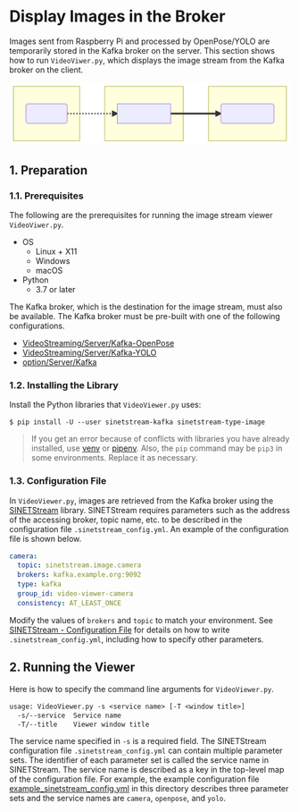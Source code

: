 # Display Images in the Broker

Images sent from Raspberry Pi and processed by OpenPose/YOLO are temporarily stored in the Kafka broker on the server. This section shows how to run `VideoViwer.py`, which displays the image stream from the Kafka broker on the client.

![Configuration](system-1.svg)
<!--
```mermaid
flowchart LR
  subgraph R[Raspberry Pi]
    C(PiCamera)
  end
  subgraph S[Server]
    B[Kafka Broker]
  end
  subgraph V["VideoViewer.py"]
    SUB(SINETStream)
  end
  C-.->B==>SUB
```
-->

## 1. Preparation

### 1.1. Prerequisites

The following are the prerequisites for running the image stream viewer `VideoViwer.py`.

* OS
  * Linux + X11
  * Windows
  * macOS
* Python
  * 3.7 or later

The Kafka broker, which is the destination for the image stream, must also be available. The Kafka broker must be pre-built with one of the following configurations.

* [VideoStreaming/Server/Kafka-OpenPose](../Server/Kafka-OpenPose/README.en.md)
* [VideoStreaming/Server/Kafka-YOLO](../Server/Kafka-YOLO/README.en.md)
* [option/Server/Kafka](../../option/Server/Kafka/README.en.md)


### 1.2. Installing the Library

Install the Python libraries that ``VideoViewer.py`` uses:

```console
$ pip install -U --user sinetstream-kafka sinetstream-type-image
```

> If you get an error because of conflicts with libraries you have already installed, use [venv](https://docs.python.org/ja/3/library/venv.html) or [pipenv](https://github.com/pypa/pipenv). Also, the `pip` command may be `pip3` in some environments. Replace it as necessary.

### 1.3. Configuration File

In `VideoViewer.py`, images are retrieved from the Kafka broker using the [SINETStream](https://www.sinetstream.net/) library. SINETStream requires parameters such as the address of the accessing broker, topic name, etc. to be described in the configuration file `.sinetstream_config.yml`. An example of the configuration file is shown below.

```yaml
camera:
  topic: sinetstream.image.camera
  brokers: kafka.example.org:9092
  type: kafka
  group_id: video-viewer-camera
  consistency: AT_LEAST_ONCE
```

Modify the values of `brokers` and `topic` to match your environment. See [SINETStream - Configuration File](https://www.sinetstream.net/docs/userguide/config.html) for details on how to write `.sinetstream_config.yml`, including how to specify other parameters.

## 2. Running the Viewer

Here is how to specify the command line arguments for ``VideoViewer.py``.

```console
usage: VideoViewer.py -s <service name> [-T <window title>]
  -s/--service  Service name
  -T/--title    Viewer window title
```

The service name specified in ``-s`` is a required field. The SINETStream configuration file `.sinetstream_config.yml` can contain multiple parameter sets. The identifier of each parameter set is called the service name in SINETStream. The service name is described as a key in the top-level map of the configuration file. For example, the example configuration file [example_sinetstream_config.yml](example_sinetstream_config.yml) in this directory describes three parameter sets and the service names are `camera`, `openpose`, and `yolo`.

